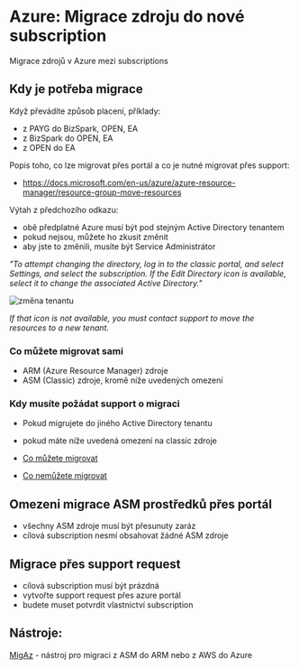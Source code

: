 # Azure: Migrace zdroju do nové subscription
Migrace zdrojů v Azure mezi subscriptions
## Kdy je potřeba migrace
Když převádíte způsob placení, příklady:
* z PAYG do BizSpark, OPEN, EA
* z BizSpark do OPEN, EA
* z OPEN do EA

Popis toho, co lze migrovat přes portál a co je nutné migrovat přes support:
* https://docs.microsoft.com/en-us/azure/azure-resource-manager/resource-group-move-resources

Výtah z předchozího odkazu:
* obě předplatné Azure musí být pod stejným Active Directory tenantem
* pokud nejsou, můžete ho zkusit změnit
* aby jste to změnili, musíte být Service Administrátor

_"To attempt changing the directory, log in to the classic portal, and select Settings, and select the subscription. If the Edit Directory icon is available, select it to change the associated Active Directory."_

![změna tenantu](https://docs.microsoft.com/en-us/azure/azure-resource-manager/media/resource-group-move-resources/edit-directory.png)

_If that icon is not available, you must contact support to move the resources to a new tenant._

### Co můžete migrovat sami
* ARM (Azure Resource Manager) zdroje
* ASM (Classic) zdroje, kromě níže uvedených omezení

### Kdy musíte požádat support o migraci
* Pokud migrujete do jiného Active Directory tenantu
* pokud máte níže uvedená omezení na classic zdroje

* [Co můžete migrovat](https://docs.microsoft.com/en-us/azure/azure-resource-manager/resource-group-move-resources#services-that-enable-move)
* [Co nemůžete migrovat](https://docs.microsoft.com/en-us/azure/azure-resource-manager/resource-group-move-resources#services-that-do-not-enable-move)

## Omezeni migrace ASM prostředků přes portál
* všechny ASM zdroje musí být přesunuty zaráz
* cílová subscription nesmí obsahovat žádné ASM zdroje

## Migrace přes support request
* cílová subscription musí být prázdná
* vytvořte support request přes azure portál
* budete muset potvrdit vlastnictví subscription

## Nástroje:
[MigAz](https://github.com/Azure/migAz) - nástroj pro migraci z ASM do ARM nebo z AWS do Azure
